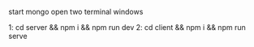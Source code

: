 start mongo
open two terminal windows

1: cd server && npm i && npm run dev
2: cd client && npm i && npm run serve